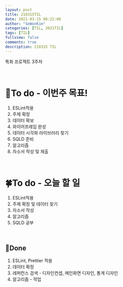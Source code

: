 ```yaml
---
layout: post
title: 210315TIL 
date: 2021-03-15 08:22:00
author: "SeWonKim"
categories: [TIL, 2021TIL]
tags: [TIL]
fullview: false
comments: true
description: 210315 TIL
---
```


특화 프로젝트 3주차 

&nbsp;
&nbsp;

# 🌱To do - 이번주 목표!

1. ESLint적용
2. 주제 확정
3. 데이터 확보
4. 와이어프레임 완성
5. 데이터 시각화 라이브러리 찾기
6. SQLD 준비
7. 알고리즘
8. 자소서 작성 및 제출
   
&nbsp;
&nbsp;

# 🍀To do - 오늘 할 일

1. ESLint적용
2. 주제 확정 및 데이터 찾기
3. 자소서 작성
4. 알고리즘
5. SQLD 공부
   
&nbsp;
&nbsp;

## 🌳Done

1. ESLint, Prettier 적용
2. 데이터 확정
3. 레퍼런스 검색 - 디자인컨셉, 메인화면 디자인, 통계 디자인
4. 알고리즘 - 작업

&nbsp;
&nbsp;
